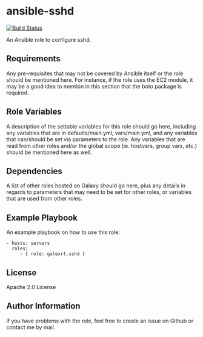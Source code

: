 ansible-sshd
============

[![Build Status](https://travis-ci.org/galexrt/ansible-sshd.svg?branch=master)](https://travis-ci.org/galexrt/ansible-sshd)

An Ansible role to configure sshd.

Requirements
------------

Any pre-requisites that may not be covered by Ansible itself or the role should be mentioned here. For instance, if the role uses the EC2 module, it may be a good idea to mention in this section that the boto package is required.

Role Variables
--------------

A description of the settable variables for this role should go here, including any variables that are in defaults/main.yml, vars/main.yml, and any variables that can/should be set via parameters to the role. Any variables that are read from other roles and/or the global scope (ie. hostvars, group vars, etc.) should be mentioned here as well.

Dependencies
------------

A list of other roles hosted on Galaxy should go here, plus any details in regards to parameters that may need to be set for other roles, or variables that are used from other roles.

Example Playbook
----------------

An example playbook on how to use this role:

    - hosts: servers
      roles:
         - { role: galexrt.sshd }

License
-------

Apache 2.0 License

Author Information
------------------

If you have problems with the role, feel free to create an issue on Github or contact me by mail.
